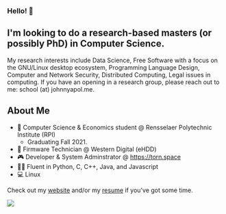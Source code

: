 ### Hello! 👋

## I'm looking to do a research-based masters (or possibly PhD) in Computer Science.
My research interests include Data Science, Free Software with a focus on the GNU/Linux desktop ecosystem, Programming
Language Design, Computer and Network Security, Distributed Computing, Legal issues in computing.
If you have an opening in a research group, please reach out to me: school (at) johnnyapol.me.

## About Me

- 🏫 Computer Science & Economics student @ Rensselaer Polytechnic Institute (RPI)
  - Graduating Fall 2021.
- 💾  Firmware Technician @ Western Digital (eHDD)
- 🎮  Developer & System Adminstrator @ https://torn.space
- 👨‍💻  Fluent in Python, C, C++, Java, and Javascript
- 💻  Linux

Check out my [website](https://johnnyapol.me) and/or my [resume](https://johnnyapol.me/resume.pdf) if you've got some time.



![](https://komarev.com/ghpvc/?username=johnnyapol&label=Visitor+Counter)
